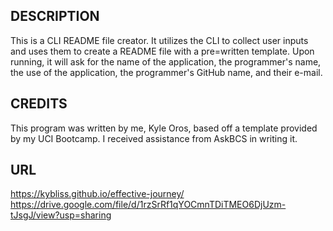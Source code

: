 ## DESCRIPTION

This is a CLI README file creator. It utilizes the CLI to collect user inputs and uses them to create a README file with a pre=written template. Upon running, it will ask for the name of the application, the programmer's name, the use of the application, the programmer's GitHub name, and their e-mail.

## CREDITS

This program was written by me, Kyle Oros, based off a template provided by my UCI Bootcamp. I received assistance from AskBCS in writing it.

## URL

https://kybliss.github.io/effective-journey/
https://drive.google.com/file/d/1rzSrRf1qYOCmnTDiTMEO6DjUzm-tJsgJ/view?usp=sharing